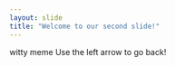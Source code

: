 ```yaml
---
layout: slide
title: "Welcome to our second slide!"
---
```

witty meme
Use the left arrow to go back!
